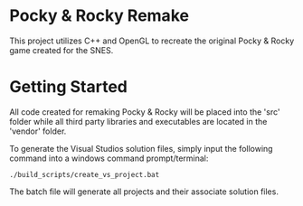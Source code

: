 # Pocky & Rocky Remake

This project utilizes C++ and OpenGL to recreate the original Pocky & Rocky game created for the SNES.

# Getting Started

All code created for remaking Pocky & Rocky will be placed into the 'src' folder while all third party libraries and executables are located in the 'vendor' folder.

To generate the Visual Studios solution files, simply input the following command into a windows command prompt/terminal:

```
./build_scripts/create_vs_project.bat
``` 

The batch file will generate all projects and their associate solution files.